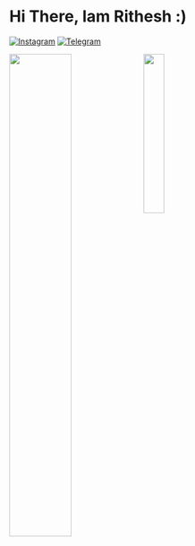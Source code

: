 # Hi There, Iam Rithesh :)

[![Instagram](https://img.shields.io/badge/Instagram-%23E4405F.svg?style=for-the-badge&logo=Instagram&logoColor=white)](https://www.instagram.com/rithesh_rkrm_17)
[![Telegram](https://img.shields.io/badge/Telegram-2CA5E0?style=for-the-badge&logo=telegram&logoColor=white)](https://telegram.dog/rai_info17)

<img align="left" width="47%" src="https://github-readme-stats.vercel.app/api?username=ritheshrkrm&show_icons=true&theme=transparent" />

<img align="left" width="27%" src="https://github-readme-stats.vercel.app/api/top-langs/?username=ritheshrkrm" />





